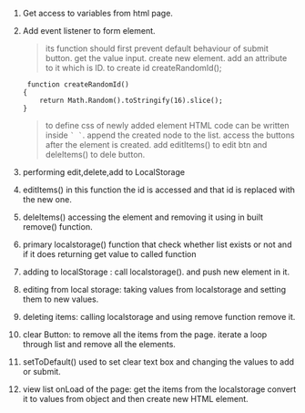 1. Get access to variables from html page.
2. Add event listener to form element.
   >its function should first prevent default behaviour of submit button.
   >get the value input.
   >create new element.
   >add an attribute to it which is ID.
    >to create id 
    createRandomId();
    ```
     function createRandomId()
    {
        return Math.Random().toStringify(16).slice();
    }
    ```
    >to define css of newly added element 
    HTML code can be written inside ``` ` ` ```.
    >append the created node to the list.
    >access the buttons after the element is created.
    >add editItems() to edit btn and deleItems() to dele button.

3. performing edit,delete,add to LocalStorage
4. editItems() in this function the id is accessed and that id is replaced with the new one.
5. deleItems() accessing the element and removing it using in built remove() function.
6. primary localstorage() function that check whether list exists or not and if it does returning get value to called function
7. adding to localStorage : call localstorage().
    and push new element in it.
8. editing from local storage: taking values from localstorage and setting them to new values.
9. deleting items: calling localstorage and using remove function remove it.
10. clear Button: to remove all the items from the page. iterate a loop through list and remove all the elements.
11. setToDefault() used to set clear text box and changing the values to add or submit.
12. view list onLoad of the page:
    get the items from the localstorage convert it to values from object and then create new HTML element.
    
   
   


   